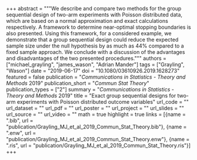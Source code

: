 +++
abstract = """We describe and compare two methods for the group sequential design of two-arm experiments with Poisson distributed data, which are based on a normal approximation and exact calculations respectively. A framework to determine near-optimal stopping boundaries is also presented. Using this framework, for a considered example, we demonstrate that a group sequential design could reduce the expected sample size under the null hypothesis by as much as 44% compared to a fixed sample approach. We conclude with a discussion of the advantages and disadvantages of the two presented procedures."""
authors = ["michael_grayling", "james_wason", "Adrian Mander"]
tags = ["Grayling", "Wason"]
date = "2019-06-17"
doi = "10.1080/03610926.2019.1628273"
featured = false
publication = "*Communications in Statistics - Theory and Methods* 2019"
publication_short = "*Commun Stat Theory*"
publication_types = ["2"]
summary = "*Communications in Statistics - Theory and Methods* 2019"
title = "Exact group sequential designs for two-arm experiments with Poisson distributed outcome variables"
url_code = ""
url_dataset = ""
url_pdf = ""
url_poster = ""
url_project = ""
url_slides = ""
url_source = ""
url_video = ""
math = true
highlight = true
links = [{name = ".bib", url = "publication/Grayling_MJ_et_al_2019_Commun_Stat_Theory.bib"}, {name = ".enw", url = "publication/Grayling_MJ_et_al_2019_Commun_Stat_Theory.enw"}, {name = ".ris", url = "publication/Grayling_MJ_et_al_2019_Commun_Stat_Theory.ris"}]
+++
